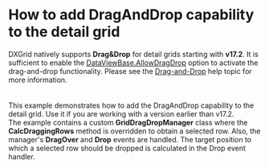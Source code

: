 # How to add DragAndDrop capability to the detail grid


<p>DXGrid natively supports <strong>Drag&Drop</strong> for detail grids starting with <strong>v17.2</strong>. It is sufficient to enable the <a href="https://documentation.devexpress.com/WPF/DevExpress.Xpf.Grid.DataViewBase.AllowDragDrop.property">DataViewBase.AllowDragDrop</a> option to activate the drag-and-drop functionality. Please see the <a href="https://documentation.devexpress.com/WPF/11346/Controls-and-Libraries/Data-Grid/Drag-and-Drop">Drag-and-Drop</a> help topic for more information.<br><br><br>This example demonstrates how to add the DragAndDrop capability to the detail grid. Use it if you are working with a version earlier than v17.2.<br>The example contains a custom<strong> GridDragDropManager</strong> class where the <strong>CalcDraggingRows</strong> method is overridden to obtain a selected row. Also, the manager's <strong>DragOver</strong> and <strong>Drop</strong> events are handled. The target position to which a selected row should be dropped is calculated in the Drop event handler.</p>

<br/>


